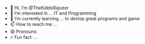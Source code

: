 - 👋 Hi, I’m @TheKiddoRajveer
- 👀 I’m interested in ... IT and Programming
- 🌱 I’m currently learning ... to devlop great programs and game
- 📫 How to reach me ... 
- 😄 Pronouns: 
- ⚡ Fun fact: ...

<!---
TheKiddoRajveer/TheKiddoRajveer is a ✨ special ✨ repository because its `README.md` (this file) appears on your GitHub profile.
You can click the Preview link to take a look at your changes.
--->
